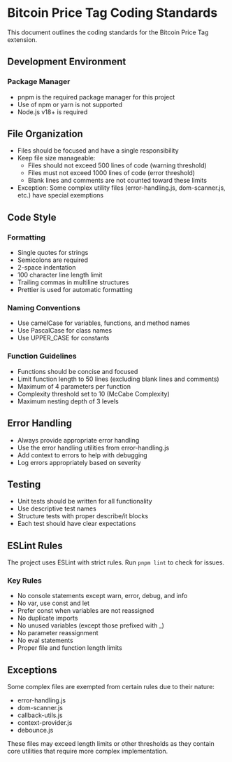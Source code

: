 # Bitcoin Price Tag Coding Standards

This document outlines the coding standards for the Bitcoin Price Tag extension.

## Development Environment

### Package Manager

- pnpm is the required package manager for this project
- Use of npm or yarn is not supported
- Node.js v18+ is required

## File Organization

- Files should be focused and have a single responsibility
- Keep file size manageable:
  - Files should not exceed 500 lines of code (warning threshold)
  - Files must not exceed 1000 lines of code (error threshold)
  - Blank lines and comments are not counted toward these limits
- Exception: Some complex utility files (error-handling.js, dom-scanner.js, etc.) have special exemptions

## Code Style

### Formatting

- Single quotes for strings
- Semicolons are required
- 2-space indentation
- 100 character line length limit
- Trailing commas in multiline structures
- Prettier is used for automatic formatting

### Naming Conventions

- Use camelCase for variables, functions, and method names
- Use PascalCase for class names
- Use UPPER_CASE for constants

### Function Guidelines

- Functions should be concise and focused
- Limit function length to 50 lines (excluding blank lines and comments)
- Maximum of 4 parameters per function
- Complexity threshold set to 10 (McCabe Complexity)
- Maximum nesting depth of 3 levels

## Error Handling

- Always provide appropriate error handling
- Use the error handling utilities from error-handling.js
- Add context to errors to help with debugging
- Log errors appropriately based on severity

## Testing

- Unit tests should be written for all functionality
- Use descriptive test names
- Structure tests with proper describe/it blocks
- Each test should have clear expectations

## ESLint Rules

The project uses ESLint with strict rules. Run `pnpm lint` to check for issues.

### Key Rules

- No console statements except warn, error, debug, and info
- No var, use const and let
- Prefer const when variables are not reassigned
- No duplicate imports
- No unused variables (except those prefixed with \_)
- No parameter reassignment
- No eval statements
- Proper file and function length limits

## Exceptions

Some complex files are exempted from certain rules due to their nature:

- error-handling.js
- dom-scanner.js
- callback-utils.js
- context-provider.js
- debounce.js

These files may exceed length limits or other thresholds as they contain core utilities that
require more complex implementation.
